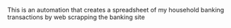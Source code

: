 This is an automation that creates a spreadsheet of my household banking transactions by web scrapping the banking site
